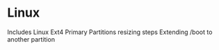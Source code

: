 # Linux

Includes Linux Ext4 Primary Partitions resizing steps
Extending /boot to another partition

